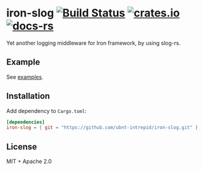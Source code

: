 # iron-slog [![Build Status](https://travis-ci.org/ubnt-intrepid/iron-slog.svg?branch=master)](https://travis-ci.org/ubnt-intrepid/iron-slog) [![crates.io](https://img.shields.io/crates/v/iron-slog.svg)](https://crates.io/crates/iron-slog) [![docs-rs](https://docs.rs/iron-slog/badge.svg)](https://docs.rs/iron-slog)
Yet another logging middleware for Iron framework, by using slog-rs.

## Example
See [examples](examples).

## Installation
Add dependency to `Cargo.toml`:

```toml
[dependencies]
iron-slog = { git = "https://github.com/ubnt-intrepid/iron-slog.git" }
```

## License
MIT + Apache 2.0

